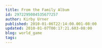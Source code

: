 ```yaml
---
title: From the Family Album
id: 2972295084535677257
author: Kirby Urner
published: 2010-01-06T22:14:00.001-08:00
updated: 2010-01-07T00:17:21.603-08:00
blog: world_game
tags: 
---
```


